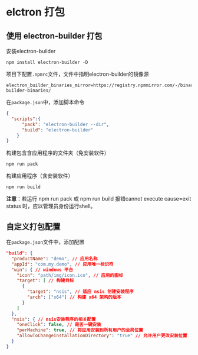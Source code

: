# elctron 打包

## 使用 electron-builder 打包

安装electron-builder

```shell
npm install electron-builder -D
```

项目下配置`.npmrc`文件，文件中指明electron-builder的镜像源

```
electron_builder_binaries_mirror=https://registry.npmmirror.com/-/binary/electron-builder-binaries/
```

在`package.json`中，添加脚本命令

```json
{
  "scripts":{
      "pack": "electron-builder --dir",
      "build": "electron-builder"
    }
}
```

构建包含含应用程序的文件夹（免安装软件）

```shell
npm run pack
```

构建应用程序（含安装软件）

```shell
npm run build
```

**注意**：若运行 npm run pack 或 npm run build 报错cannot execute cause=exit status 时，应以管理员身份运行shell。

## 自定义打包配置

在`package.json`文件中，添加配置

```json
"build": {
  "productName": "demo", // 应用名称
  "appId": "com.my.demo", // 应用唯一标识符
  "win": { // windows 平台
    "icon": "path/img/icon.ico", // 应用的图标
    "target": [ // 构建目标
      {
        "target": "nsis", // 适应 nsis 创建安装程序
        "arch": ["x64"] // 构建 x64 架构的版本
      }
    ]  
  },
  "nsis": { // nsis安装程序的相关配置
    "oneClick": false, // 是否一键安装
    "perMachine": true, // 将应用安装到所有用户的全局位置
    "allowToChangeInstallationDirectory": "true" // 允许用户更改安装位置
  }
}
```
